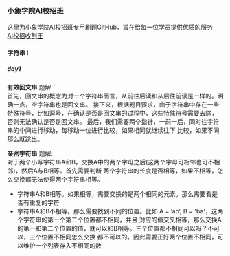 ### 小象学院AI校招班
这里为小象学院AI校招班专用刷题GitHub，旨在给每一位学员提供优质的服务  
[AI校招收割王](https://www.chinahadoop.cn/course/1431/landing/page)
#### 字符串 I
##### day1
**有效回文串** 题解：  
首先，回文串的概念为对一个字符串而言，从前往后读和从后往前读是一样的。明确一点，空字符串也是回文串。
接下来，根据题目要求，由于字符串中存在一些特殊符号，比如逗号，在确认是否是回文串的过程中，这些特殊符号需要去除，
否则无法确认是否是回文串。
最后，我们需要两个指针，一前一后，同时往字符串的中间进行移动，每移动一位进行比较，如果相同就继续往下
比较，如果不同那么就跳出。  

**亲密字符串** 题解:  
对于两个小写字符串A和B，交换A中的两个字母之后(这两个字母可相邻也可不相邻)，然后A与B相等。首先需要判断
两个字符串的长度是否相等，如果不相等，怎么交换都无法使得两个字符串相等。  
- 字符串A和B相等。如果相等，需要交换的是两个相同的元素。那么需要看是否有重复的字符
- 字符串A和B不相等。那么需要找到不同的位置。比如 A = ’ab‘, B = 'ba'，这两个字符串的第一个第二个位置都不相同，并且
对应的值交叉相等，那么交换A的第一和第二个位置的值，就可以和B相等。三个位置都不相同可以吗？不可以，三个位置不相同怎么交换
都不可以的。因此需要正好两个位置不相同，可以维护一个列表存入不相同的数
